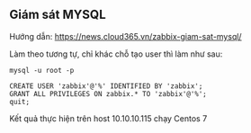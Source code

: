 ## Giám sát MYSQL

Hướng dẫn: https://news.cloud365.vn/zabbix-giam-sat-mysql/

Làm theo tương tự, chỉ khác chỗ tạo user thì làm như sau:

    mysql -u root -p

    CREATE USER 'zabbix'@'%' IDENTIFIED BY 'zabbix';
    GRANT ALL PRIVILEGES ON zabbix.* TO 'zabbix'@'%';
    quit;

Kết quả thực hiện trên host 10.10.10.115 chạy Centos 7
